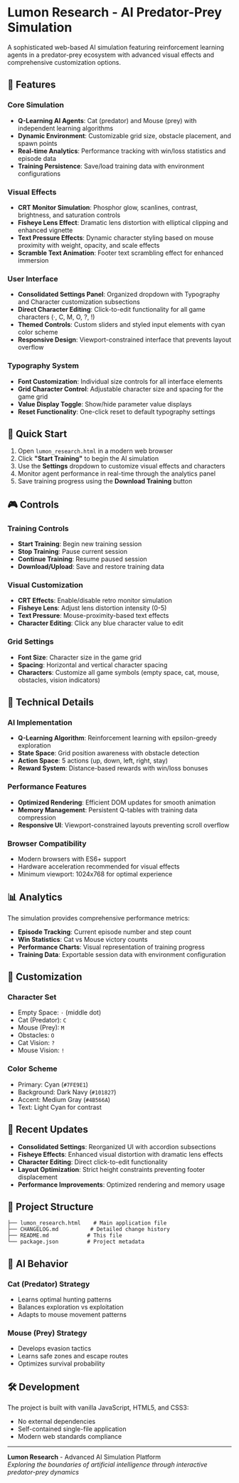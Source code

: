 # Lumon Research - AI Predator-Prey Simulation

A sophisticated web-based AI simulation featuring reinforcement learning agents in a predator-prey ecosystem with advanced visual effects and comprehensive customization options.

## 🎯 Features

### Core Simulation
- **Q-Learning AI Agents**: Cat (predator) and Mouse (prey) with independent learning algorithms
- **Dynamic Environment**: Customizable grid size, obstacle placement, and spawn points
- **Real-time Analytics**: Performance tracking with win/loss statistics and episode data
- **Training Persistence**: Save/load training data with environment configurations

### Visual Effects
- **CRT Monitor Simulation**: Phosphor glow, scanlines, contrast, brightness, and saturation controls
- **Fisheye Lens Effect**: Dramatic lens distortion with elliptical clipping and enhanced vignette
- **Text Pressure Effects**: Dynamic character styling based on mouse proximity with weight, opacity, and scale effects
- **Scramble Text Animation**: Footer text scrambling effect for enhanced immersion

### User Interface
- **Consolidated Settings Panel**: Organized dropdown with Typography and Character customization subsections
- **Direct Character Editing**: Click-to-edit functionality for all game characters (·, C, M, O, ?, !)
- **Themed Controls**: Custom sliders and styled input elements with cyan color scheme
- **Responsive Design**: Viewport-constrained interface that prevents layout overflow

### Typography System
- **Font Customization**: Individual size controls for all interface elements
- **Grid Character Control**: Adjustable character size and spacing for the game grid
- **Value Display Toggle**: Show/hide parameter value displays
- **Reset Functionality**: One-click reset to default typography settings

## 🚀 Quick Start

1. Open `lumon_research.html` in a modern web browser
2. Click **"Start Training"** to begin the AI simulation
3. Use the **Settings** dropdown to customize visual effects and characters
4. Monitor agent performance in real-time through the analytics panel
5. Save training progress using the **Download Training** button

## 🎮 Controls

### Training Controls
- **Start Training**: Begin new training session
- **Stop Training**: Pause current session
- **Continue Training**: Resume paused session
- **Download/Upload**: Save and restore training data

### Visual Customization
- **CRT Effects**: Enable/disable retro monitor simulation
- **Fisheye Lens**: Adjust lens distortion intensity (0-5)
- **Text Pressure**: Mouse-proximity-based text effects
- **Character Editing**: Click any blue character value to edit

### Grid Settings
- **Font Size**: Character size in the game grid
- **Spacing**: Horizontal and vertical character spacing
- **Characters**: Customize all game symbols (empty space, cat, mouse, obstacles, vision indicators)

## 🔧 Technical Details

### AI Implementation
- **Q-Learning Algorithm**: Reinforcement learning with epsilon-greedy exploration
- **State Space**: Grid position awareness with obstacle detection
- **Action Space**: 5 actions (up, down, left, right, stay)
- **Reward System**: Distance-based rewards with win/loss bonuses

### Performance Features
- **Optimized Rendering**: Efficient DOM updates for smooth animation
- **Memory Management**: Persistent Q-tables with training data compression
- **Responsive UI**: Viewport-constrained layouts preventing scroll overflow

### Browser Compatibility
- Modern browsers with ES6+ support
- Hardware acceleration recommended for visual effects
- Minimum viewport: 1024x768 for optimal experience

## 📊 Analytics

The simulation provides comprehensive performance metrics:
- **Episode Tracking**: Current episode number and step count
- **Win Statistics**: Cat vs Mouse victory counts
- **Performance Charts**: Visual representation of training progress
- **Training Data**: Exportable session data with environment configuration

## 🎨 Customization

### Character Set
- Empty Space: `·` (middle dot)
- Cat (Predator): `C`
- Mouse (Prey): `M`
- Obstacles: `O`
- Cat Vision: `?`
- Mouse Vision: `!`

### Color Scheme
- Primary: Cyan (`#7FE9E1`)
- Background: Dark Navy (`#101827`)
- Accent: Medium Gray (`#4B566A`)
- Text: Light Cyan for contrast

## 🔄 Recent Updates

- **Consolidated Settings**: Reorganized UI with accordion subsections
- **Fisheye Effects**: Enhanced visual distortion with dramatic lens effects
- **Character Editing**: Direct click-to-edit functionality
- **Layout Optimization**: Strict height constraints preventing footer displacement
- **Performance Improvements**: Optimized rendering and memory usage

## 📁 Project Structure

```
├── lumon_research.html    # Main application file
├── CHANGELOG.md          # Detailed change history
├── README.md            # This file
└── package.json         # Project metadata
```

## 🤖 AI Behavior

### Cat (Predator) Strategy
- Learns optimal hunting patterns
- Balances exploration vs exploitation
- Adapts to mouse movement patterns

### Mouse (Prey) Strategy
- Develops evasion tactics
- Learns safe zones and escape routes
- Optimizes survival probability

## 🛠️ Development

The project is built with vanilla JavaScript, HTML5, and CSS3:
- No external dependencies
- Self-contained single-file application
- Modern web standards compliance

---

**Lumon Research** - Advanced AI Simulation Platform  
*Exploring the boundaries of artificial intelligence through interactive predator-prey dynamics*